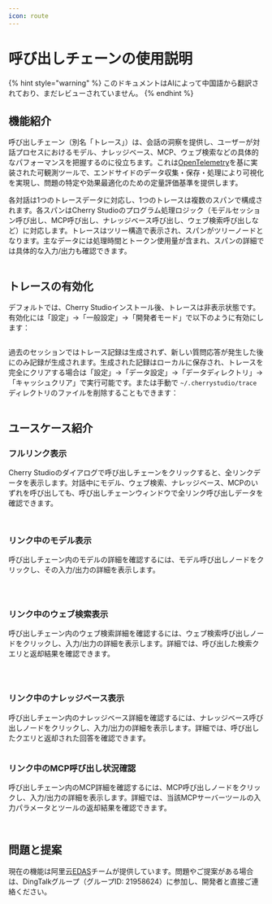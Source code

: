 ```yaml
---
icon: route
---
```

# 呼び出しチェーンの使用説明


{% hint style="warning" %}
このドキュメントはAIによって中国語から翻訳されており、まだレビューされていません。
{% endhint %}




## 機能紹介

呼び出しチェーン（別名「トレース」）は、会話の洞察を提供し、ユーザーが対話プロセスにおけるモデル、ナレッジベース、MCP、ウェブ検索などの具体的なパフォーマンスを把握するのに役立ちます。これは[OpenTelemetry](https://opentelemetry.io/docs/languages/js/)を基に実装された可観測ツールで、エンドサイドのデータ収集・保存・処理により可視化を実現し、問題の特定や効果最適化のための定量評価基準を提供します。

各対話は1つのトレースデータに対応し、1つのトレースは複数のスパンで構成されます。各スパンはCherry Studioのプログラム処理ロジック（モデルセッション呼び出し、MCP呼び出し、ナレッジベース呼び出し、ウェブ検索呼び出しなど）に対応します。トレースはツリー構造で表示され、スパンがツリーノードとなります。主なデータには処理時間とトークン使用量が含まれ、スパンの詳細では具体的な入力/出力も確認できます。

<figure><img src="../.gitbook/assets/trace2.gif" alt=""><figcaption></figcaption></figure>

## トレースの有効化

デフォルトでは、Cherry Studioインストール後、トレースは非表示状態です。有効化には「設定」→「一般設定」→「開発者モード」で以下のように有効にします：

<figure><img src="../.gitbook/assets/image (84).png" alt=""><figcaption></figcaption></figure>

過去のセッションではトレース記録は生成されず、新しい質問応答が発生した後にのみ記録が生成されます。生成された記録はローカルに保存され、トレースを完全にクリアする場合は「設定」→「データ設定」→「データディレクトリ」→「キャッシュクリア」で実行可能です。または手動で `~/.cherrystudio/trace` ディレクトリのファイルを削除することもできます：

<figure><img src="../.gitbook/assets/image (85).png" alt=""><figcaption></figcaption></figure>

## ユースケース紹介

### フルリンク表示

Cherry Studioのダイアログで呼び出しチェーンをクリックすると、全リンクデータを表示します。対話中にモデル、ウェブ検索、ナレッジベース、MCPのいずれを呼び出しても、呼び出しチェーンウィンドウで全リンク呼び出しデータを確認できます。

<figure><img src="../.gitbook/assets/image (1).png" alt=""><figcaption></figcaption></figure>
<figure><img src="../.gitbook/assets/image (86).png" alt=""><figcaption></figcaption></figure>

### リンク中のモデル表示

呼び出しチェーン内のモデルの詳細を確認するには、モデル呼び出しノードをクリックし、その入力/出力の詳細を表示します。

<figure><img src="../.gitbook/assets/image (87).png" alt=""><figcaption></figcaption></figure>
<figure><img src="../.gitbook/assets/image (88).png" alt=""><figcaption></figcaption></figure>
<figure><img src="../.gitbook/assets/image (89).png" alt=""><figcaption></figcaption></figure>

### リンク中のウェブ検索表示

呼び出しチェーン内のウェブ検索詳細を確認するには、ウェブ検索呼び出しノードをクリックし、入力/出力の詳細を表示します。詳細では、呼び出した検索クエリと返却結果を確認できます。

<figure><img src="../.gitbook/assets/image (2).png" alt=""><figcaption></figcaption></figure>
<figure><img src="../.gitbook/assets/image (150).png" alt=""><figcaption></figcaption></figure>
<figure><img src="../.gitbook/assets/image (151).png" alt=""><figcaption></figcaption></figure>

### リンク中のナレッジベース表示

呼び出しチェーン内のナレッジベース詳細を確認するには、ナレッジベース呼び出しノードをクリックし、入力/出力の詳細を表示します。詳細では、呼び出したクエリと返却された回答を確認できます。

<figure><img src="../.gitbook/assets/image (152).png" alt=""><figcaption></figcaption></figure>

### リンク中のMCP呼び出し状況確認

呼び出しチェーン内のMCP詳細を確認するには、MCP呼び出しノードをクリックし、入力/出力の詳細を表示します。詳細では、当該MCPサーバーツールの入力パラメータとツールの返却結果を確認できます。

<figure><img src="../.gitbook/assets/image (153).png" alt=""><figcaption></figcaption></figure>
<figure><img src="../.gitbook/assets/image (154).png" alt=""><figcaption></figcaption></figure>

## 問題と提案

現在の機能は阿里云[EDAS](https://www.aliyun.com/product/edas)チームが提供しています。問題やご提案がある場合は、DingTalkグループ（グループID: 21958624）に参加し、開発者と直接ご連絡ください。